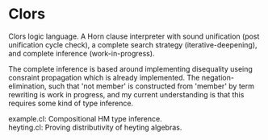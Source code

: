 Clors
=====

Clors logic language. A Horn clause interpreter with sound unification (post unification cycle check), a complete search strategy (iterative-deepening), and complete inference (work-in-progress).

The complete inference is based around implementing disequality useing consraint propagation which is already implemented. The negation-elimination, such that 'not member' is constructed from 'member' by term rewriting is work in progress, and my current understanding is that this requires some kind of type inference.

example.cl: Compositional HM type inference.<br/>
heyting.cl: Proving distributivity of heyting algebras.
